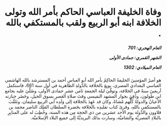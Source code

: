 <h1 dir="rtl">وفاة الخليفة العباسي الحاكم بأمر الله وتولى الخلافة ابنه أبو الربيع ولقب بالمستكفي بالله .</h1>

<h5 dir="rtl">العام الهجري:  701

الشهر القمري: جمادى الأولى

العام الميلادي: 1302</h5>

<p dir="rtl">هو أميرُ المؤمنينَ الخليفةُ الحاكِمُ بأمر الله أبو العباس أحمد بن المسترشد بالله الهاشمي العباسي البغدادي المصري، بويِعَ بالخلافة بالدَّولةِ الظاهرية في أول سنة 661، فاستكمل أربعينَ سنةً في الخلافة، وتوفِّيَ ليلة الجمعةِ ثامن عشر جمادى الأولى، وصُلِّيَ عليه بجامع ابن طولون، ودُفِنَ بجوار المشهد النفيسي وقتَ صلاةِ العَصرِ بسوق الخيل، وحَضَر جنازته الأعيانُ والدولةُ كُلُّهم مُشاةً، وكان قد عَهِدَ بالخلافة إلى وَلَدِه أبي الربيع سليمان، وتلقَّبَ بالمستكفي باللهِ، وقرئ كتاب تقليدِه بالخلافة بحَضرةِ السلطان المَلِك الناصر محمد بن قلاوون والدَّولة يوم الأحد عشرين من ذي الحجة مِن هذه السنة، وخُطِبَ له على المنابِرِ بالبلادِ المصريَّة والشاميَّة، وسارت بذلك البريديَّةُ إلى جميع البلاد الإسلاميَّة.</p></br>
